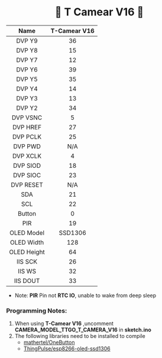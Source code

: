 
<h1 align = "center">🌟 T Camear V16 🌟</h1>


|    Name     | T-Camear V16 |
| :---------: | :----------: |
|   DVP Y9    |      36      |
|   DVP Y8    |      15      |
|   DVP Y7    |      12      |
|   DVP Y6    |      39      |
|   DVP Y5    |      35      |
|   DVP Y4    |      14      |
|   DVP Y3    |      13      |
|   DVP Y2    |      34      |
|  DVP VSNC   |      5       |
|  DVP HREF   |      27      |
|  DVP PCLK   |      25      |
|   DVP PWD   |     N/A      |
|  DVP XCLK   |      4       |
|  DVP SIOD   |      18      |
|  DVP SIOC   |      23      |
|  DVP RESET  |     N/A      |
|     SDA     |      21      |
|     SCL     |      22      |
|   Button    |      0       |
|     PIR     |      19      |
| OLED Model  |   SSD1306    |
| OLED Width  |     128      |
| OLED Height |      64      |
|   IIS SCK   |      26      |
|   IIS WS    |      32      |
|  IIS DOUT   |      33      |

* Note: **PIR** Pin not **RTC IO**, unable to wake from deep sleep

### Programming Notes:
1. When using **T-Camear V16** ,uncomment **CAMERA_MODEL_TTGO_T_CAMERA_V16** in **sketch.ino**
1. The following libraries need to be installed to compile
    - [mathertel/OneButton](https://github.com/mathertel/OneButton) 
    - [ThingPulse/esp8266-oled-ssd1306](https://github.com/ThingPulse/esp8266-oled-ssd1306)